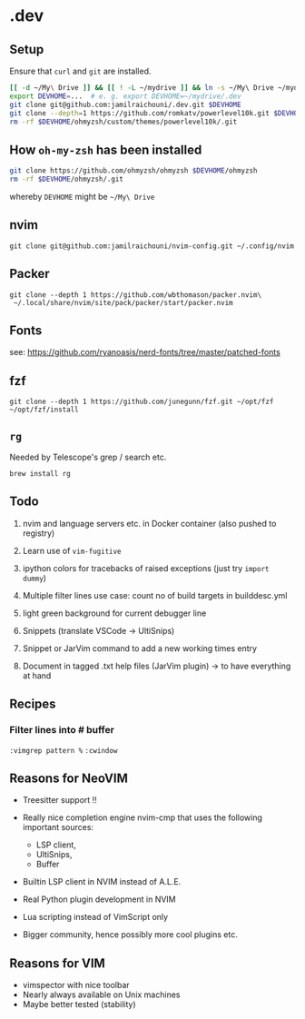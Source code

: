 # .dev

## Setup

Ensure that `curl` and `git` are installed.

```sh
[[ -d ~/My\ Drive ]] && [[ ! -L ~/mydrive ]] && ln -s ~/My\ Drive ~/mydrive
export DEVHOME=...  # e. g. export DEVHOME=~/mydrive/.dev
git clone git@github.com:jamilraichouni/.dev.git $DEVHOME
git clone --depth=1 https://github.com/romkatv/powerlevel10k.git $DEVHOME/ohmyzsh/custom/themes/powerlevel10k
rm -rf $DEVHOME/ohmyzsh/custom/themes/powerlevel10k/.git
```

## How `oh-my-zsh` has been installed

```sh
git clone https://github.com/ohmyzsh/ohmyzsh $DEVHOME/ohmyzsh
rm -rf $DEVHOME/ohmyzsh/.git
```

whereby `DEVHOME` might be `~/My\ Drive`

## nvim

`git clone git@github.com:jamilraichouni/nvim-config.git ~/.config/nvim`

## Packer

```shell
git clone --depth 1 https://github.com/wbthomason/packer.nvim\
 ~/.local/share/nvim/site/pack/packer/start/packer.nvim
```

## Fonts

see:
<https://github.com/ryanoasis/nerd-fonts/tree/master/patched-fonts>

## fzf

```shell
git clone --depth 1 https://github.com/junegunn/fzf.git ~/opt/fzf
~/opt/fzf/install
```

## `rg`

Needed by Telescope's grep / search etc.

```shell
brew install rg
```

## Todo

1. nvim and language servers etc. in Docker container (also pushed to registry)

1. Learn use of `vim-fugitive`

1. ipython colors for tracebacks of raised exceptions (just try `import dummy`)

1. Multiple filter lines
   use case: count no of build targets in builddesc.yml

1. light green background for current debugger line

1. Snippets (translate VSCode -> UltiSnips)

1. Snippet or JarVim command to add a new working times entry

1. Document in tagged .txt help files (JarVim plugin)
   -> to have everything at hand

## Recipes

### Filter lines into # buffer

`:vimgrep pattern %`
`:cwindow`

## Reasons for NeoVIM

- Treesitter support !!
- Really nice completion engine nvim-cmp that uses the following important sources:

  - LSP client,
  - UltiSnips,
  - Buffer

- Builtin LSP client in NVIM instead of A.L.E.
- Real Python plugin development in NVIM
- Lua scripting instead of VimScript only
- Bigger community, hence possibly more cool plugins etc.

## Reasons for VIM

- vimspector with nice toolbar
- Nearly always available on Unix machines
- Maybe better tested (stability)
